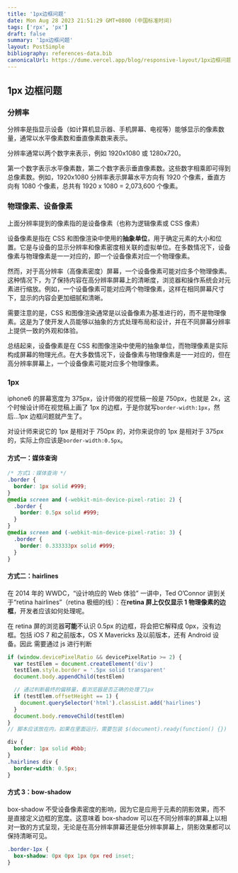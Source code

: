 ```yaml
---
title: '1px边框问题'
date: Mon Aug 28 2023 21:51:29 GMT+0800 (中国标准时间)
tags: ['rpx', 'px']
draft: false
summary: '1px边框问题'
layout: PostSimple
bibliography: references-data.bib
canonicalUrl: https://dume.vercel.app/blog/responsive-layout/1px边框问题.md
---
```


## 1px 边框问题

### 分辨率

分辨率是指显示设备（如计算机显示器、手机屏幕、电视等）能够显示的像素数量，通常以水平像素数和垂直像素数来表示。

分辨率通常以两个数字来表示，例如 1920x1080 或 1280x720。

第一个数字表示水平像素数，第二个数字表示垂直像素数。这些数字相乘即可得到总像素数。例如，1920x1080 分辨率表示屏幕水平方向有 1920 个像素，垂直方向有 1080 个像素，总共有 1920 x 1080 = 2,073,600 个像素。

### 物理像素、设备像素

上面分辨率提到的像素指的是设备像素（也称为逻辑像素或 CSS 像素）

设备像素是指在 CSS 和图像渲染中使用的**抽象单位**，用于确定元素的大小和位置。它是与设备的显示分辨率和像素密度相关联的虚拟单位。在多数情况下，设备像素与物理像素是一一对应的，即一个设备像素对应一个物理像素。

然而，对于高分辨率（高像素密度）屏幕，一个设备像素可能对应多个物理像素。这种情况下，为了保持内容在高分辨率屏幕上的清晰度，浏览器和操作系统会对元素进行缩放。例如，一个设备像素可能对应两个物理像素，这样在相同屏幕尺寸下，显示的内容会更加细腻和清晰。

需要注意的是，CSS 和图像渲染通常是以设备像素为基准进行的，而不是物理像素。这是为了使开发人员能够以抽象的方式处理布局和设计，并在不同屏幕分辨率上提供一致的外观和体验。

总结起来，设备像素是在 CSS 和图像渲染中使用的抽象单位，而物理像素是实际构成屏幕的物理光点。在大多数情况下，设备像素与物理像素是一一对应的，但在高分辨率屏幕上，一个设备像素可能对应多个物理像素。

### 1px

iphone6 的屏幕宽度为 375px，设计师做的视觉稿一般是 750px，也就是 2x，这个时候设计师在视觉稿上画了 1px 的边框，于是你就写`border-width:1px`，然后...1px 边框问题就产生了。

对设计师来说它的 1px 是相对于 750px 的，对你来说你的 1px 是相对于 375px 的，实际上你应该是`border-width:0.5px`。

#### 方式一：媒体查询

```css
/* 方式1：媒体查询 */
.border {
  border: 1px solid #999;
}
@media screen and (-webkit-min-device-pixel-ratio: 2) {
  .border {
    border: 0.5px solid #999;
  }
}
@media screen and (-webkit-min-device-pixel-ratio: 3) {
  .border {
    border: 0.333333px solid #999;
  }
}
```

#### 方式二：hairlines

在 2014 年的 WWDC，“设计响应的 Web 体验” 一讲中，Ted O’Connor 讲到关于“retina hairlines”（retina 极细的线）：在**retina 屏上仅仅显示 1 物理像素的边框**，开发者应该如何处理呢。

在 retina 屏的浏览器**可能**不认识 0.5px 的边框，将会把它解释成 0px，没有边框。包括 iOS 7 和之前版本，OS X Mavericks 及以前版本，还有 Android 设备。因此 需要通过 js 进行判断

```js
if (window.devicePixelRatio && devicePixelRatio >= 2) {
  var testElem = document.createElement('div')
  testElem.style.border = '.5px solid transparent'
  document.body.appendChild(testElem)

  // 通过判断最终的偏移量，看浏览器是否正确的处理了1px
  if (testElem.offsetHeight == 1) {
    document.querySelector('html').classList.add('hairlines')
  }
  document.body.removeChild(testElem)
}
// 脚本应该放在内，如果在里面运行，需要包装 $(document).ready(function() {})
```

```css
div {
  border: 1px solid #bbb;
}
.hairlines div {
  border-width: 0.5px;
}
```

#### 方式 3：bow-shadow

box-shadow 不受设备像素密度的影响，因为它是应用于元素的阴影效果，而不是直接定义边框的宽度。这意味着 box-shadow 可以在不同分辨率的屏幕上以相对一致的方式呈现，无论是在高分辨率屏幕还是低分辨率屏幕上，阴影效果都可以保持清晰可见。

```css
.border-1px {
  box-shadow: 0px 0px 1px 0px red inset;
}
```
